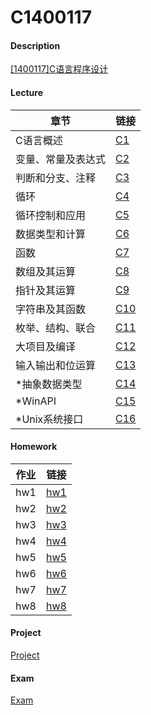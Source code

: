 # C1400117

#### Description
[[1400117]C语言程序设计](https://lkljty.gitee.io/class/1400117.html)



#### Lecture

| 章节               | 链接                    |
| ------------------ | ----------------------- |
| C语言概述          | [C1](./lecture/C1.md)   |
| 变量、常量及表达式 | [C2](./lecture/C2.md)   |
| 判断和分支、注释   | [C3](./lecture/C3.md)   |
| 循环               | [C4](./lecture/C4.md)   |
| 循环控制和应用     | [C5](./lecture/C5.md)   |
| 数据类型和计算     | [C6](./lecture/C6.md)   |
| 函数               | [C7](./lecture/C7.md)   |
| 数组及其运算       | [C8](./lecture/C8.md)   |
| 指针及其运算       | [C9](./lecture/C9.md)   |
| 字符串及其函数     | [C10](./lecture/C10.md) |
| 枚举、结构、联合   | [C11](./lecture/C11.md) |
| 大项目及编译       | [C12](./lecture/C12.md) |
| 输入输出和位运算   | [C13](./lecture/C13.md) |
| *抽象数据类型      | [C14](./lecture/C14.md) |
| *WinAPI            | [C15](./lecture/C15.md) |
| *Unix系统接口      | [C16](./lecture/C16.md) |



#### Homework

| 作业 | 链接                     |
| ---- | ------------------------ |
| hw1  | [hw1](./homework/hw1.md) |
| hw2  | [hw2](./homework/hw2.md) |
| hw3  | [hw3](./homework/hw3.md) |
| hw4  | [hw4](./homework/hw4.md) |
| hw5  | [hw5](./homework/hw5.md) |
| hw6  | [hw6](./homework/hw6.md) |
| hw7  | [hw7](./homework/hw7.md) |
| hw8  | [hw8](./homework/hw8.md) |



#### Project

[Project](./project/project.md)



#### Exam

[Exam](./exam/exam.md)
